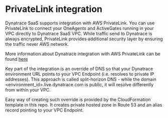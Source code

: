 # PrivateLink integration

Dynatrace SaaS supports integration with AWS PrivateLink. You can use PrivateLink to connect your OneAgents and ActiveGates running in your VPC directly to Dynatrace SaaS VPC.  While traffic send to Dynatrace is always encrypted, PrivateLink provides additional security layer by ensuring the traffic never AWS network.

More information about Dynatrace integration with AWS PrivateLink can be found [here](https://www.dynatrace.com/support/help/technology-support/cloud-platforms/amazon-web-services/configuration/connect-to-dynatrace-using-aws-privatelink/)

Key part of the integration is an override of DNS so that your Dynatrace environment URL points to your VPC Endpoint (i.e. resolves to private IP addresses).
This approach is called split-horizon DNS - while the domain <environment_id>.live.dynatrace.com is public, it will resolve differently from within your VPC.

Easy way of creating such override is provided by the CloudFormation template in this repo. 
It creates private hosted zone in Route 53 and an alias record pointing to your VPC Endpoint.
